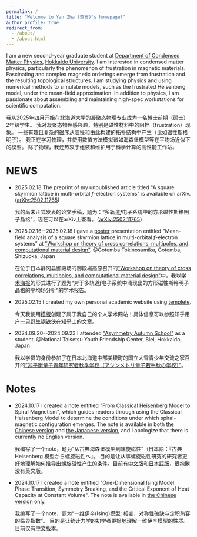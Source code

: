 ```yaml
---
permalink: /
title: "Welcome to Yan Zha (查言)'s homepage!"
author_profile: true
redirect_from: 
  - /about/
  - /about.html
---
```


I am a new second-year graduate student at [Department of Condensed Matter Physics](https://www2.sci.hokudai.ac.jp/gs/en/dcmp), [Hokkaido University](https://www.global.hokudai.ac.jp/). 
I am interested in condensed matter physics, particularly the phenomenon of frustration in magnetic materials. Fascinating and complex magnetic orderings emerge from frustration and the resulting topological structures.
I am studying physics and using numerical methods to simulate models, such as the frustrated Heisenberg model, under the mean-field approximation. In addition to physics, I am passionate about assembling and maintaining high-spec workstations for scientific computation.

我从2025年四月开始在[北海道大学](https://www.hokudai.ac.jp/)的[凝聚态物理专业](https://www2.sci.hokudai.ac.jp/gs/dcmp)成为一名博士前期（硕士）2年级学生。
我对凝聚态物理感兴趣，特别是磁性材料中的阻挫（frustration）现象。
一些有趣且复杂的磁序从阻挫和由此构建的拓扑结构中产生（比如磁性斯格明子）。
我正在学习物理，并使用数值方法模拟诸如海森堡模型等在平均场近似下的模型。
除了物理，我还热衷于组装和维护用于科学计算的高性能工作站。



NEWS
======
* 2025.02.18 The preprint of my unpublished article titled "A square skyrmion lattice in multi-orbital $f$-electron systems" is available on arXiv. ([arXiv:2502.11765](https://arxiv.org/abs/2502.11765))

  我的尚未正式发表的论文手稿，题为：“多轨道$f$电子系统中的方形磁性斯格明子晶格”，现在可以在arXiv上查看。（[arXiv:2502.11765](https://arxiv.org/abs/2502.11765)）

* 2025.02.16--2025.02.18 I gave a [poster](https://yzhacn.github.io/images/20250217_yzha_asymmetry.pdf) presentation entitled "Mean-field analysis of a square skyrmion lattice in multi-orbital $f$-electron systems" at ["Workshop on theory of cross correlations, multipoles, and
computational material design"](https://asymmetry.hiroshima-u.ac.jp/event/2532). @Gotemba Tokinosumika, Gotemba, Shizuoka, Japan

  在位于日本静冈县御殿场的御殿場高原召开的["Workshop on theory of cross correlations, multipoles, and computational material design"](https://asymmetry.hiroshima-u.ac.jp/event/2532)中，我以[学术海报](https://yzhacn.github.io/images/20250217_yzha_asymmetry.pdf)的形式进行了题为“对于多轨道$f$电子系统中涌现出的方形磁性斯格明子晶格的平均场分析”的学术报告。

* 2025.02.15 I created my own personal academic website using [templete](https://github.com/academicpages/academicpages.github.io).

  今天我使用[模版](https://github.com/academicpages/academicpages.github.io)创建了属于我自己的个人学术网站！具体信息可以参照知乎用户[一只野生钢铁侠](https://www.zhihu.com/people/91-53-41-34)在[知乎](https://zhuanlan.zhihu.com/p/711554540)上的文章。

* 2024.09.20--2024.09.23 I attended ["Asymmetry Autumn School"](https://asymmetry.hiroshima-u.ac.jp/event/1097) as a student. @National Taisetsu Youth Friendship Center, Biei, Hokkaido, Japan

  我以学员的身份参加了在日本北海道中部美瑛町的国立大雪青少年交流之家召开的[”非平衡量子青年研究者秋季学校（アシンメトリ量子若手秋の学校）”](https://asymmetry.hiroshima-u.ac.jp/event/1097)。

Notes
======
* 2024.10.17 I created a note entitled "From Classical Heisenberg Model to Spiral Magnetism", which guides readers through using the Classical Heisenberg Model to determine the conditions under which spiral-magnetic configuration emerges. The note is available in both [the Chinese version](https://yzhacn.github.io/files/20241017_spiral.pdf) and [the Japanese version](https://yzhacn.github.io/files/20241017_spiral_ja.pdf), and I apologize that there is currently no English version.

  我编写了一个note，题为“从古典海森堡模型到螺旋磁性”（日本語：『古典 Heisenberg 模型から螺旋磁性へ』。
  目的是让从事螺旋磁性研究的研究者更好地理解如何推导出螺旋磁性产生的条件。目前有[中文版](https://yzhacn.github.io/files/20241017_spiral.pdf)和[日本語版](https://yzhacn.github.io/files/20241017_spiral_ja.pdf)，很抱歉没有英文版。

* 2024.10.17 I created a note entitled "One-Dimensional Ising Model: Phase Transition, Symmetry Breaking, and the Critical Exponent of Heat Capacity at Constant Volume". The note is available in [the Chinese version](https://yzhacn.github.io/files/20241017_ising.pdf) only.

  我编写了一个note，题为“一维伊辛(Ising)模型: 相变，对称性破缺与定积热容的临界指数”。
  目的是让统计力学的初学者更好地理解一维伊辛模型的性质。目前仅有[中文版本](https://yzhacn.github.io/files/20241017_ising.pdf)。

